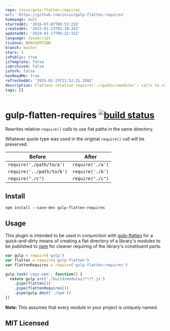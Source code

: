 ```yaml
---
repo: insin/gulp-flatten-requires
url: 'https://github.com/insin/gulp-flatten-requires'
homepage: null
starredAt: '2016-07-07T00:53:23Z'
createdAt: '2015-01-23T02:39:35Z'
updatedAt: '2019-03-17T09:22:15Z'
language: JavaScript
license: NOASSERTION
branch: master
stars: 3
isPublic: true
isTemplate: false
isArchived: false
isFork: false
hasReadMe: true
refreshedAt: '2025-02-25T21:52:21.350Z'
description: Flattens relative require('./<path>/<module>') calls to require('./<module>')
tags: []
---
```


# gulp-flatten-requires [![build status](https://secure.travis-ci.org/insin/gulp-flatten-requires.png)](http://travis-ci.org/insin/gulp-flatten-requires)

Rewrites relative `require()` calls to use flat paths in the same directory.

Whatever quote type was used in the original `require()` call will be preserved.

| Before                    | After            |
| ------------------------- | ---------------- |
| `require('./path/to/a')`  | `require('./a')` |
| `require('../path/to/b')` | `require('./b')` |
| `require("./c")`          | `require("./c")` |

## Install

```
npm install --save-dev gulp-flatten-requires
```

## Usage

This plugin is intended to be used in conjunction with
[gulp-flatten](https://github.com/armed/gulp-flatten) for a quick-and-dirty
means of creating a flat directory of a library's modules to be published to
[npm](https://www.npmjs.org) for cleaner requiring of the library's constituent
parts.

```javascript
var gulp = require('gulp')
var flatten = require('gulp-flatten')
var flattenRequires = require('gulp-flatten-requires')

gulp.task('copy-npm', function() {
  return gulp.src('./build/modules/**/*.js')
    .pipe(flatten())
    .pipe(flattenRequires())
    .pipe(gulp.dest('./npm'))
})
```

**Note:** This assumes that every module in your project is uniquely named.

## MIT Licensed
